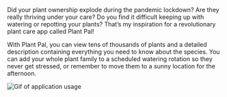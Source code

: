 Did your plant ownership explode during the pandemic lockdown? Are they really thriving under your care? Do you find it difficult keeping up with watering or repotting your plants?  That’s my inspiration for a revolutionary plant care app called Plant Pal!

With Plant Pal, you can view tens of thousands of plants and a detailed description containing everything you need to know about the species. You can add your whole plant family to a scheduled watering rotation so they never get stressed, or remember to move them to a sunny location for the afternoon.


![Gif of application usage](PlantPalUsage.gif)
